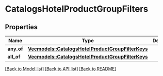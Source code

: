 # CatalogsHotelProductGroupFilters

## Properties

Name | Type | Description | Notes
------------ | ------------- | ------------- | -------------
**any_of** | [**Vec<models::CatalogsHotelProductGroupFilterKeys>**](CatalogsHotelProductGroupFilterKeys.md) |  | 
**all_of** | [**Vec<models::CatalogsHotelProductGroupFilterKeys>**](CatalogsHotelProductGroupFilterKeys.md) |  | 

[[Back to Model list]](../README.md#documentation-for-models) [[Back to API list]](../README.md#documentation-for-api-endpoints) [[Back to README]](../README.md)



